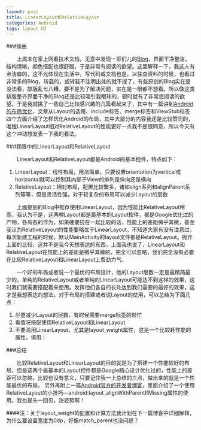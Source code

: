```yaml
---
layout: post
title: LinearLayout和RelativeLayout
categories: Android
tags: layout UI
---
```


###缘由

&emsp;&emsp;上周末在家上网看技术文档，无意中发现一哥们儿的[Blog](http://stormzhang.github.io/)，界面干净整洁，结构清晰，颜色搭配也很舒服，于是非常有阅读的欲望。这里解释一下，我这人有点洁癖的，这不光体现在生活中，写代码或文档也是。以往查资料的时候，也看过非常多的Blog，转载的，或转载不注明出处的就不提了，有些原创的Blog实在是没法看，排版乱七八糟，要不是为了解决问题，实在是一眼都不想看。所以像这类排版整齐界面干净的Blog还是比较吸引我眼球的，顿时就有了非常想阅读的欲望。于是我就挑了一些自己比较感兴趣的几篇看起来了，其中有一篇讲到[Android的布局优化](http://stormzhang.github.io/android/2014/04/10/android-optimize-layout/)，文章从Layout的选用、include标签、merge标签和ViewStub标签四个方面介绍了怎样优化Android的布局，其中大部分的内容我还是比较赞同的，唯独LinearLayout相对RelativeLayout的性能更好一点我不是很同意，所以今天有这个冲动想发表一下我的看法。

###我眼中的LinearLayout和RelativeLayout

&emsp;&emsp;LinearLayout和RelativeLayout都是Android的基本控件，特点如下：

1. LinearLayout：线性布局，用法简单，只要设置orientation为vertical或horizontal就可以控制其内部子View的排列是纵向还是横向
2. RelativeLayout：相对布局，配置比较繁多，诸如align系列和alignParent系列等等，但是灵活性强，对于较复杂的布局可以减少Layout的层数

&emsp;&emsp;上面提到的Blog中推荐使用LinearLayout，因为性能比RelativeLayout稍高，我认为不是，这两种Layout都是最基本的Layout控件，都是Google优化过的产物，各有各的作为，如果硬要拉在一起比较的话，性能上的差距微乎其微，甚至我认为RelativeLayout的性能要略优于LinearLayout，不知道大家有没有注意过，每次新建工程的时候，默认MainActivity的layout文件都是RelativeLayout。抛开上面的比较，这并不是我今天想表达的东西，上面我也说了，LinearLayout和RelativeLayout在性能上的差距是微乎其微的，完全可以忽略，我们完全没有必要在比较RelativeLayout和LinearLayout上费劲力气。

&emsp;&emsp;一个好的布局或者说一个最优的布局设计，他的Layout层数一定是最精简最少的，单纯的RelativeLayout或者单纯的LinearLayout可能达不到这样的效果，这时我们就需要搭配着来使用。发挥他们各自的长处达到我们需要的最好的效果，这才是我想表达的想法。对于布局的搭建或者说Layout的使用，可以总结为下面几点：

1. 尽量减少Layout的层数，有时候需要merge标签的帮忙
2. 看情况搭配使用RelativeLayout和LinearLayout
3. 不要滥用LinearLayout，尤其是layout_weight属性，这是一个比较耗性能的属性，慎用！

###总结

&emsp;&emsp;比较RelativeLayout和LinearLayout的目的就是为了搭建一个性能较好的布局，但是这两个最基本的Layout控件都是Google精心设计优化过的，性能上的差距可以忽略，比较也没有意义，只要记住我一上总结的三点，做出来的就是一个性能最优的布局。
    另外再附上一篇[Android官方的开发者博客](http://android-developers.blogspot.com/2009/02/android-layout-tricks-1.html)，里面介绍了一个使用RelativeLayout的小技巧—android:layout_alignWithParentIfMissing属性的使用，我也是头一回见，涨姿势啊！

####注：关于layout_weight的配置和计算方法我计划在下一篇博客中详细解释，为什么要设置宽度为0dp，好像match_parent也没问题？